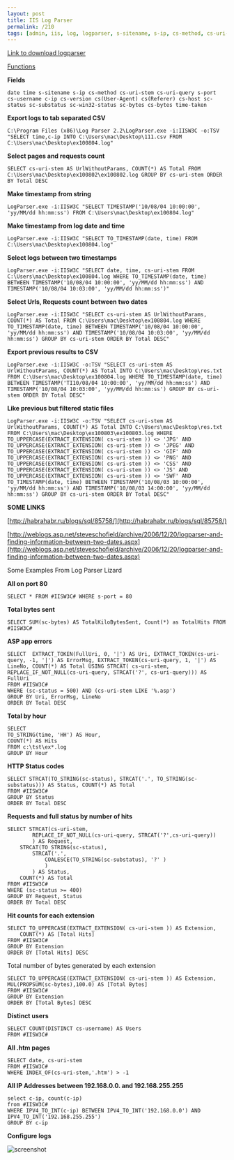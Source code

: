 ```yaml
---
layout: post
title: IIS Log Parser
permalink: /210
tags: [admin, iis, log, logparser, s-sitename, s-ip, cs-method, cs-uri-stem, cs-uri-query, s-port, cs-username, c-ip, cs-version, cs-host, sc-status, sc-substatus, sc-win32-status, sc-bytes, cs-bytes, time-taken, timestamp]
---
```


[Link to download logparser](http://www.microsoft.com/downloads/details.aspx?FamilyID=890cd06b-abf8-4c25-91b2-f8d975cf8c07&displaylang=en)

[Functions](http://logparserplus.com/Functions)

**Fields**

    date time s-sitename s-ip cs-method cs-uri-stem cs-uri-query s-port cs-username c-ip cs-version cs(User-Agent) cs(Referer) cs-host sc-status sc-substatus sc-win32-status sc-bytes cs-bytes time-taken

**Export logs to tab separated CSV**

    C:\Program Files (x86)\Log Parser 2.2\LogParser.exe -i:IISW3C -o:TSV "SELECT time,c-ip INTO C:\Users\mac\Desktop\111.csv FROM C:\Users\mac\Desktop\ex100804.log"

**Select pages and requests count**

    SELECT cs-uri-stem AS UrlWithoutParams, COUNT(*) AS Total FROM C:\Users\mac\Desktop\ex100802\ex100802.log GROUP BY cs-uri-stem ORDER BY Total DESC

**Make timestamp from string**

    LogParser.exe -i:IISW3C "SELECT TIMESTAMP('10/08/04 10:00:00', 'yy/MM/dd hh:mm:ss') FROM C:\Users\mac\Desktop\ex100804.log"

**Make timestamp from log date and time**

    LogParser.exe -i:IISW3C "SELECT TO_TIMESTAMP(date, time) FROM C:\Users\mac\Desktop\ex100804.log"

**Select logs between two timestamps**

    LogParser.exe -i:IISW3C "SELECT date, time, cs-uri-stem FROM C:\Users\mac\Desktop\ex100804.log WHERE TO_TIMESTAMP(date, time) BETWEEN TIMESTAMP('10/08/04 10:00:00', 'yy/MM/dd hh:mm:ss') AND TIMESTAMP('10/08/04 10:03:00', 'yy/MM/dd hh:mm:ss')"

**Select Urls, Requests count between two dates**

    LogParser.exe -i:IISW3C "SELECT cs-uri-stem AS UrlWithoutParams, COUNT(*) AS Total FROM C:\Users\mac\Desktop\ex100804.log WHERE TO_TIMESTAMP(date, time) BETWEEN TIMESTAMP('10/08/04 10:00:00', 'yy/MM/dd hh:mm:ss') AND TIMESTAMP('10/08/04 10:03:00', 'yy/MM/dd hh:mm:ss') GROUP BY cs-uri-stem ORDER BY Total DESC"

**Export previous results to CSV**

    LogParser.exe -i:IISW3C -o:TSV "SELECT cs-uri-stem AS UrlWithoutParams, COUNT(*) AS Total INTO C:\Users\mac\Desktop\res.txt FROM C:\Users\mac\Desktop\ex100804.log WHERE TO_TIMESTAMP(date, time) BETWEEN TIMESTAMP('TI10/08/04 10:00:00', 'yy/MM/dd hh:mm:ss') AND TIMESTAMP('10/08/04 10:03:00', 'yy/MM/dd hh:mm:ss') GROUP BY cs-uri-stem ORDER BY Total DESC"

**Like previous but filtered static files**

    LogParser.exe -i:IISW3C -o:TSV "SELECT cs-uri-stem AS UrlWithoutParams, COUNT(*) AS Total INTO C:\Users\mac\Desktop\res.txt FROM C:\Users\mac\Desktop\ex100803\ex100803.log WHERE TO_UPPERCASE(EXTRACT_EXTENSION( cs-uri-stem )) <> 'JPG' AND TO_UPPERCASE(EXTRACT_EXTENSION( cs-uri-stem )) <> 'JPEG' AND TO_UPPERCASE(EXTRACT_EXTENSION( cs-uri-stem )) <> 'GIF' AND TO_UPPERCASE(EXTRACT_EXTENSION( cs-uri-stem )) <> 'PNG' AND TO_UPPERCASE(EXTRACT_EXTENSION( cs-uri-stem )) <> 'CSS' AND TO_UPPERCASE(EXTRACT_EXTENSION( cs-uri-stem )) <> 'JS' AND TO_UPPERCASE(EXTRACT_EXTENSION( cs-uri-stem )) <> 'SWF' AND TO_TIMESTAMP(date, time) BETWEEN TIMESTAMP('10/08/03 10:00:00', 'yy/MM/dd hh:mm:ss') AND TIMESTAMP('10/08/03 14:00:00', 'yy/MM/dd hh:mm:ss') GROUP BY cs-uri-stem ORDER BY Total DESC"

**SOME LINKS**

[http://habrahabr.ru/blogs/sql/85758/](http://habrahabr.ru/blogs/sql/85758/)

[http://weblogs.asp.net/steveschofield/archive/2006/12/20/logparser-and-finding-information-between-two-dates.aspx](http://weblogs.asp.net/steveschofield/archive/2006/12/20/logparser-and-finding-information-between-two-dates.aspx)

Some Examples From Log Parser Lizard

**All on port 80**

    SELECT * FROM #IISW3C# WHERE s-port = 80

**Total bytes sent**

    SELECT SUM(sc-bytes) AS TotalKiloBytesSent, Count(*) as TotalHits FROM #IISW3C#

**ASP app errors**

    SELECT  EXTRACT_TOKEN(FullUri, 0, '|') AS Uri, EXTRACT_TOKEN(cs-uri-query, -1, '|') AS ErrorMsg, EXTRACT_TOKEN(cs-uri-query, 1, '|') AS LineNo, COUNT(*) AS Total USING STRCAT( cs-uri-stem, REPLACE_IF_NOT_NULL(cs-uri-query, STRCAT('?', cs-uri-query))) AS FullUri
    FROM #IISW3C#
    WHERE (sc-status = 500) AND (cs-uri-stem LIKE '%.asp')
    GROUP BY Uri, ErrorMsg, LineNo
    ORDER BY Total DESC

**Total by hour**

    SELECT
    TO_STRING(time, 'HH') AS Hour,
    COUNT(*) AS Hits
    FROM c:\tst\ex*.log
    GROUP BY Hour

**HTTP Status codes**

    SELECT STRCAT(TO_STRING(sc-status), STRCAT('.', TO_STRING(sc-substatus))) AS Status, COUNT(*) AS Total
    FROM #IISW3C#
    GROUP BY Status
    ORDER BY Total DESC

**Requests and full status by number of hits**

    SELECT STRCAT(cs-uri-stem,
            REPLACE_IF_NOT_NULL(cs-uri-query, STRCAT('?',cs-uri-query))
            ) AS Request,
        STRCAT(TO_STRING(sc-status),
            STRCAT('.',
                COALESCE(TO_STRING(sc-substatus), '?' )
                )
            ) AS Status,
        COUNT(*) AS Total
    FROM #IISW3C#
    WHERE (sc-status >= 400)
    GROUP BY Request, Status
    ORDER BY Total DESC

**Hit counts for each extension**

    SELECT TO_UPPERCASE(EXTRACT_EXTENSION( cs-uri-stem )) AS Extension,
        COUNT(*) AS [Total Hits]
    FROM #IISW3C#
    GROUP BY Extension
    ORDER BY [Total Hits] DESC

Total number of bytes generated by each extension

    SELECT TO_UPPERCASE(EXTRACT_EXTENSION( cs-uri-stem )) AS Extension, MUL(PROPSUM(sc-bytes),100.0) AS [Total Bytes]
    FROM #IISW3C#
    GROUP BY Extension
    ORDER BY [Total Bytes] DESC

**Distinct users**

    SELECT COUNT(DISTINCT cs-username) AS Users
    FROM #IISW3C#

**All .htm pages**

    SELECT date, cs-uri-stem
    FROM #IISW3C#
    WHERE INDEX_OF(cs-uri-stem,'.htm') > -1

**All IP Addresses between 192.168.0.0. and 192.168.255.255**

    select c-ip, count(c-ip)
    from #IISW3C#
    WHERE IPV4_TO_INT(c-ip) BETWEEN IPV4_TO_INT('192.168.0.0') AND IPV4_TO_INT('192.168.255.255')
    GROUP BY c-ip

**Configure logs**

![screenshot](http://mac-blog.org.ua/wp-content/uploads/image02-300x164.png)
